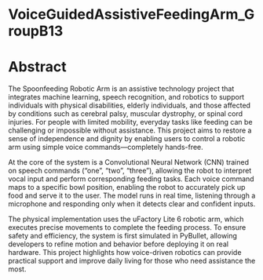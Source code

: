 # VoiceGuidedAssistiveFeedingArm_GroupB13
# Abstract
The Spoonfeeding Robotic Arm is an assistive technology project that integrates machine learning, speech recognition, and robotics to support individuals with physical disabilities, elderly individuals, and those affected by conditions such as cerebral palsy, muscular dystrophy, or spinal cord injuries. For people with limited mobility, everyday tasks like feeding can be challenging or impossible without assistance. This project aims to restore a sense of independence and dignity by enabling users to control a robotic arm using simple voice commands—completely hands-free.

At the core of the system is a Convolutional Neural Network (CNN) trained on speech commands (“one”, “two”, “three”), allowing the robot to interpret vocal input and perform corresponding feeding tasks. Each voice command maps to a specific bowl position, enabling the robot to accurately pick up food and serve it to the user. The model runs in real time, listening through a microphone and responding only when it detects clear and confident inputs.

The physical implementation uses the uFactory Lite 6 robotic arm, which executes precise movements to complete the feeding process. To ensure safety and efficiency, the system is first simulated in PyBullet, allowing developers to refine motion and behavior before deploying it on real hardware. This project highlights how voice-driven robotics can provide practical support and improve daily living for those who need assistance the most.
